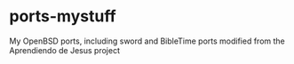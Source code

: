 # ports-mystuff
My OpenBSD ports, including sword and BibleTime ports modified from the Aprendiendo de Jesus project
